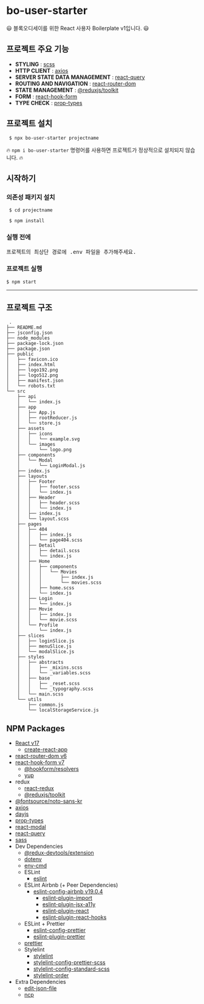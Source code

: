 # bo-user-starter

:smiley: 블록오디세이를 위한 React 사용자 Boilerplate v1입니다. :smiley:

## 프로젝트 주요 기능

-   **STYLING** : [scss](https://sass-lang.com/guide "sass/scss")
-   **HTTP CLIENT** : [axios](https://github.com/axios/axios "axios")
-   **SERVER STATE DATA MANAGEMENT** : [react-query](https://react-query.tanstack.com/ "react-query")
-   **ROUTING AND NAVIGATION** : [react-router-dom](https://reactrouter.com/web/guides/quick-start "react-router-dom")
-   **STATE MANAGEMENT** : [@reduxjs/toolkit](https://redux-toolkit.js.org/ "@reduxjs/toolkit")
-   **FORM** : [react-hook-form](https://react-hook-form.com/get-started "react-hook-form")
-   **TYPE CHECK** : [prop-types](https://github.com/facebook/prop-types "prop-types")

## 프로젝트 설치

<pre><code> $ npx bo-user-starter projectname </code></pre>

:fire: `npm i bo-user-starter` 명령어를 사용하면 프로젝트가 정상적으로 설치되지 않습니다. :fire:

## 시작하기

### 의존성 패키지 설치

 <pre><code> $ cd projectname

 $ npm install
</code></pre>

### 실행 전에

 <pre>프로젝트의 최상단 경로에 .env 파일을 추가해주세요.</pre>

### 프로젝트 실행

 <pre><code>$ npm start </code></pre>

---

## 프로젝트 구조

```
 .
├── README.md
├── jsconfig.json
├── node_modules
├── package-lock.json
├── package.json
├── public
│   ├── favicon.ico
│   ├── index.html
│   ├── logo192.png
│   ├── logo512.png
│   ├── manifest.json
│   └── robots.txt
└── src
    ├── api
    │   └── index.js
    ├── app
    │   ├── App.js
    │   ├── rootReducer.js
    │   └── store.js
    ├── assets
    │   ├── icons
    │   │   └── example.svg
    │   └── images
    │       └── logo.png
    ├── components
    │   └── Modal
    │       └── LoginModal.js
    ├── index.js
    ├── layouts
    │   ├── Footer
    │   │   ├── footer.scss
    │   │   └── index.js
    │   ├── Header
    │   │   ├── header.scss
    │   │   └── index.js
    │   ├── index.js
    │   └── layout.scss
    ├── pages
    │   ├── 404
    │   │   ├── index.js
    │   │   └── page404.scss
    │   ├── Detail
    │   │   ├── detail.scss
    │   │   └── index.js
    │   ├── Home
    │   │   ├── components
    │   │   │   └── Movies
    │   │   │       ├── index.js
    │   │   │       └── movies.scss
    │   │   ├── home.scss
    │   │   └── index.js
    │   ├── Login
    │   │   └── index.js
    │   ├── Movie
    │   │   ├── index.js
    │   │   └── movie.scss
    │   └── Profile
    │       └── index.js
    ├── slices
    │   ├── loginSlice.js
    │   ├── menuSlice.js
    │   └── modalSlice.js
    ├── styles
    │   ├── abstracts
    │   │   ├── _mixins.scss
    │   │   └── _variables.scss
    │   ├── base
    │   │   ├── _reset.scss
    │   │   └── _typography.scss
    │   └── main.scss
    └── utils
        ├── common.js
        └── localStorageService.js

```

## NPM Packages

-   [React v17](https://reactjs.org/docs/getting-started.html "react")
    -   [create-react-app](https://create-react-app.dev/docs/getting-started "create-react-app")
-   [react-router-dom v6](https://github.com/ReactTraining/react-router#readme "react-router-dom")
-   [react-hook-form v7](https://www.react-hook-form.com/ "react-hook-form")
    -   [@hookform/resolvers](https://github.com/react-hook-form/resolvers "@hookform/resolvers")
    -   [yup](https://github.com/jquense/yup "yup")
-   redux
    -   [react-redux](https://github.com/reduxjs/react-redux "react-redux")
    -   [@reduxjs/toolkit](https://redux-toolkit.js.org/ "@reduxjs/toolkit")
-   [@fontsource/noto-sans-kr](https://www.npmjs.com/package/@fontsource/noto-sans-kr "@fontsource/noto-sans-kr")
-   [axios](https://github.com/axios/axios "axios")
-   [dayjs](https://www.npmjs.com/package/dayjs "dayjs")
-   [prop-types](https://www.npmjs.com/package/prop-types "prop-types")
-   [react-modal](https://github.com/reactjs/react-modal "react-modal")
-   [react-query](https://react-query.tanstack.com/ "react-query")
-   [sass](https://www.npmjs.com/package/sass "sass")
-   Dev Dependencies
    -   [@redux-devtools/extension](https://github.com/reduxjs/redux-devtools/tree/main/extension#13-use-redux-devtoolsextension-package-from-npm "@redux-devtools/extension")
    -   [dotenv](https://github.com/motdotla/dotenv "dotenv")
    -   [env-cmd](https://github.com/toddbluhm/env-cmd#readme "env-cmd")
    -   ESLint
        -   [eslint](https://github.com/eslint/eslint "eslint")
    -   ESLint Airbnb (+ Peer Dependencies)
        -   [eslint-config-airbnb v19.0.4](https://www.npmjs.com/package/eslint-config-airbnb "eslint-config-airbnb")
            -   [eslint-plugin-import](https://www.npmjs.com/package/eslint-plugin-import "eslint-plugin-import")
            -   [eslint-plugin-jsx-a11y](https://www.npmjs.com/package/eslint-plugin-jsx-a11y "eslint-plugin-jsx-a11y")
            -   [eslint-plugin-react](https://www.npmjs.com/package/eslint-plugin-react "eslint-plugin-react")
            -   [eslint-plugin-react-hooks](https://www.npmjs.com/package/eslint-plugin-react-hooks "eslint-plugin-react-hooks")
    -   ESLint + Prettier
        -   [eslint-config-prettier](https://www.npmjs.com/package/eslint-config-prettier "eslint-config-prettier")
        -   [eslint-plugin-prettier](https://www.npmjs.com/package/eslint-plugin-prettier "eslint-plugin-prettier")
    -   [prettier](https://github.com/prettier/prettier "prettier")
    -   Stylelint
        -   [stylelint](https://github.com/stylelint/stylelint "stylelint")
        -   [stylelint-config-prettier-scss](https://www.npmjs.com/package/stylelint-config-prettier-scss "stylelint-config-prettier-scss")
        -   [stylelint-config-standard-scss](https://www.npmjs.com/package/stylelint-config-standard-scss "stylelint-config-standard-scss")
        -   [stylelint-order](https://www.npmjs.com/package/stylelint-order "stylelint-order")
-   Extra Dependencies
    -   [edit-json-file](https://github.com/IonicaBizau/edit-json-file#readme "edit-json-file")
    -   [ncp](https://github.com/AvianFlu/ncp "ncp")
